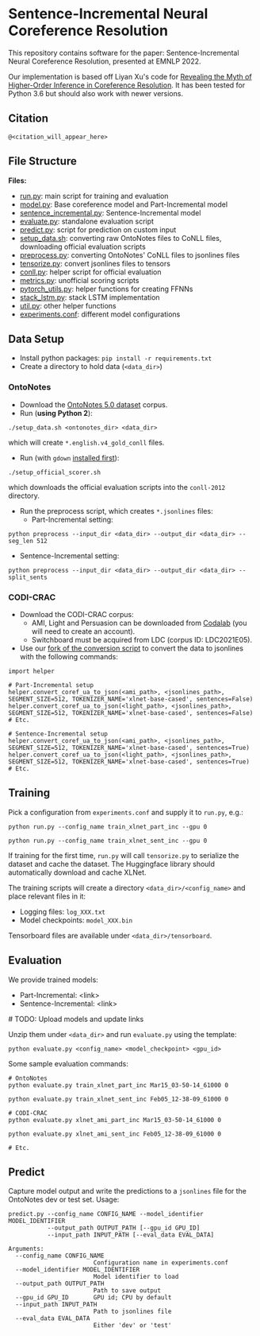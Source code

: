 # Sentence-Incremental Neural Coreference Resolution

This repository contains software for the paper: Sentence-Incremental Neural Coreference Resolution, presented at EMNLP 2022.

Our implementation is based off Liyan Xu's code for 
[Revealing the Myth of Higher-Order Inference in Coreference Resolution](https://github.com/lxucs/coref-hoi/).
It has been tested for Python 3.6 but should also work with newer versions.

## Citation
```
@<citation_will_appear_here>
```


## File Structure
**Files:**
* [run.py](run.py): main script for training and evaluation
* [model.py](model.py): Base coreference model and Part-Incremental model
* [sentence_incremental.py](sentence_incremental.py): Sentence-Incremental model
* [evaluate.py](evaluate.py): standalone evaluation script
* [predict.py](predict.py): script for prediction on custom input
* [setup_data.sh](setup_data.sh): converting raw OntoNotes files to CoNLL files, downloading official evaluation scripts
* [preprocess.py](preprocess.py): converting OntoNotes' CoNLL files to jsonlines files
* [tensorize.py](tensorize.py): convert jsonlines files to tensors
* [conll.py](conll.py): helper script for official evaluation
* [metrics.py](metrics.py): unofficial scoring scripts
* [pytorch_utils.py](pytorch_utils.py): helper functions for creating FFNNs
* [stack_lstm.py](stack_lstm.py): stack LSTM implementation
* [util.py](util.py): other helper functions
* [experiments.conf](experiments.conf): different model configurations

## Data Setup
* Install python packages: `pip install -r requirements.txt`
* Create a directory to hold data (`<data_dir>`)
### OntoNotes
* Download the [OntoNotes 5.0 dataset](https://catalog.ldc.upenn.edu/LDC2013T19) corpus.
* Run (**using Python 2**):
```
./setup_data.sh <ontonotes_dir> <data_dir>
```
which will create `*.english.v4_gold_conll` files.
* Run (with `gdown` [installed first](https://pypi.org/project/gdown/)):
```
./setup_official_scorer.sh 
```
which downloads the official evaluation scripts into the `conll-2012` directory.
* Run the preprocess script, which creates `*.jsonlines` files: 
  * Part-Incremental setting: 
```
python preprocess --input_dir <data_dir> --output_dir <data_dir> --seg_len 512
```
  * Sentence-Incremental setting:
```
python preprocess --input_dir <data_dir> --output_dir <data_dir> --split_sents
```

### CODI-CRAC
* Download the CODI-CRAC corpus:
  * AMI, Light and Persuasion can be downloaded from [Codalab](https://competitions.codalab.org/competitions/30312#participate-get-data) (you will need to create an account). 
  * Switchboard must be acquired from LDC (corpus ID: LDC2021E05).
* Use our [fork of the conversion script](https://github.com/mgrenander/codi2021_scripts) to convert the data to jsonlines with the following commands:
```
import helper

# Part-Incremental setup
helper.convert_coref_ua_to_json(<ami_path>, <jsonlines_path>, SEGMENT_SIZE=512, TOKENIZER_NAME='xlnet-base-cased', sentences=False)
helper.convert_coref_ua_to_json(<light_path>, <jsonlines_path>, SEGMENT_SIZE=512, TOKENIZER_NAME='xlnet-base-cased', sentences=False)
# Etc.

# Sentence-Incremental setup
helper.convert_coref_ua_to_json(<ami_path>, <jsonlines_path>, SEGMENT_SIZE=512, TOKENIZER_NAME='xlnet-base-cased', sentences=True)
helper.convert_coref_ua_to_json(<light_path>, <jsonlines_path>, SEGMENT_SIZE=512, TOKENIZER_NAME='xlnet-base-cased', sentences=True)
# Etc.
```
  

## Training
Pick a configuration from `experiments.conf` and supply it to `run.py`, e.g.:

```
python run.py --config_name train_xlnet_part_inc --gpu 0

python run.py --config_name train_xlnet_sent_inc --gpu 0
```

If training for the first time, `run.py` will call `tensorize.py` to serialize the dataset and cache the dataset.
The Huggingface library should automatically download and cache XLNet.

The training scripts will create a directory `<data_dir>/<config_name>` and place relevant files in it:
- Logging files: `log_XXX.txt`
- Model checkpoints: `model_XXX.bin`

Tensorboard files are available under `<data_dir>/tensorboard`.

## Evaluation
We provide trained models:
- Part-Incremental: \<link>
- Sentence-Incremental: \<link>

\# TODO: Upload models and update links

Unzip them under `<data_dir>` and run `evaluate.py` using the template: 
```
python evaluate.py <config_name> <model_checkpoint> <gpu_id>
```

Some sample evaluation commands:
```
# OntoNotes
python evaluate.py train_xlnet_part_inc Mar15_03-50-14_61000 0

python evaluate.py train_xlnet_sent_inc Feb05_12-38-09_61000 0

# CODI-CRAC
python evaluate.py xlnet_ami_part_inc Mar15_03-50-14_61000 0

python evaluate.py xlnet_ami_sent_inc Feb05_12-38-09_61000 0

# Etc.
```

## Predict

Capture model output and write the predictions to a `jsonlines` file for the OntoNotes dev or test set. Usage:

```
predict.py --config_name CONFIG_NAME --model_identifier MODEL_IDENTIFIER 
           --output_path OUTPUT_PATH [--gpu_id GPU_ID]
           --input_path INPUT_PATH [--eval_data EVAL_DATA]

Arguments:
  --config_name CONFIG_NAME
                        Configuration name in experiments.conf
  --model_identifier MODEL_IDENTIFIER
                        Model identifier to load
  --output_path OUTPUT_PATH
                        Path to save output
  --gpu_id GPU_ID       GPU id; CPU by default
  --input_path INPUT_PATH
                        Path to jsonlines file
  --eval_data EVAL_DATA
                        Either 'dev' or 'test'
```